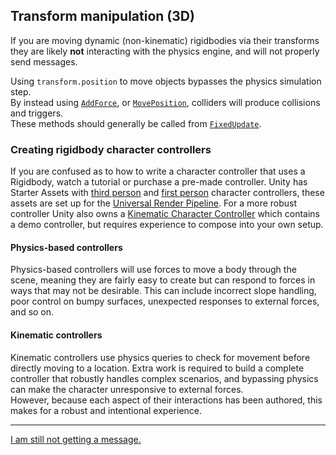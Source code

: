 ## Transform manipulation (3D)
If you are moving dynamic (non-kinematic) rigidbodies via their transforms they are likely **not** interacting with the physics engine, and will not properly send messages.

Using `transform.position` to move objects bypasses the physics simulation step.  
By instead using [`AddForce`](https://docs.unity3d.com/ScriptReference/Rigidbody.AddForce.html), or [`MovePosition`](https://docs.unity3d.com/ScriptReference/Rigidbody.MovePosition.html), colliders will produce collisions and triggers.  
These methods should generally be called from [`FixedUpdate`](https://docs.unity3d.com/ScriptReference/MonoBehaviour.FixedUpdate.html).

### Creating rigidbody character controllers
If you are confused as to how to write a character controller that uses a Rigidbody, watch a tutorial or purchase a pre-made controller. Unity has Starter Assets with [third person](https://assetstore.unity.com/packages/essentials/starter-assets-third-person-character-controller-urp-196526) and [first person](https://assetstore.unity.com/packages/essentials/starter-assets-first-person-character-controller-urp-196525) character controllers, these assets are set up for the [Universal Render Pipeline](https://docs.unity3d.com/Packages/com.unity.render-pipelines.universal@latest/). For a more robust controller Unity also owns a [Kinematic Character Controller](https://assetstore.unity.com/packages/tools/physics/kinematic-character-controller-99131) which contains a demo controller, but requires experience to compose into your own setup.

#### Physics-based controllers
Physics-based controllers will use forces to move a body through the scene, meaning they are fairly easy to create but can respond to forces in ways that may not be desirable. This can include incorrect slope handling, poor control on bumpy surfaces, unexpected responses to external forces, and so on. 
#### Kinematic controllers
Kinematic controllers use physics queries to check for movement before directly moving to a location. Extra work is required to build a complete controller that robustly handles complex scenarios, and bypassing physics can make the character unresponsive to external forces.  
However, because each aspect of their interactions has been authored, this makes for a robust and intentional experience.

---  

[I am still not getting a message.](7%203D%20Continuous%20Detection.md)